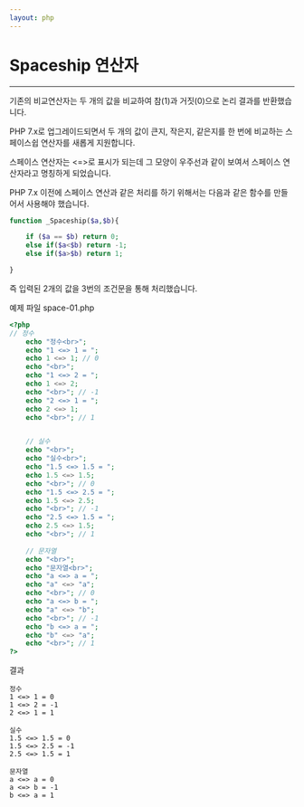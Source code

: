 ```yaml
---
layout: php
---
```


# Spaceship 연산자
---

기존의 비교연산자는 두 개의 값을 비교하여 참(1)과 거짓(0)으로 논리 결과를 반환했습니다.  

PHP 7.x로 업그레이드되면서 두 개의 값이 큰지, 작은지, 같은지를 한 번에 비교하는 스페이스쉽  연산자를 새롭게 지원합니다.  

스페이스 연산자는 <=>로 표시가 되는데 그 모양이 우주선과 같이 보여서 스페이스 연산자라고 명칭하게 되었습니다.  

PHP 7.x 이전에 스페이스 연산과 같은 처리를 하기 위해서는 다음과 같은 함수를 만들어서 사용해야 했습니다.  
 
```php
function _Spaceship($a,$b){

	if ($a == $b) return 0;
	else if($a<$b) return -1;
	else if($a>$b) return 1; 

}
```

즉 입력된 2개의 값을 3번의 조건문을 통해 처리했습니다.  

예제 파일 space-01.php
```php
<?php
// 정수
	echo "정수<br>";
	echo "1 <=> 1 = ";
	echo 1 <=> 1; // 0
	echo "<br>";
	echo "1 <=> 2 = ";
	echo 1 <=> 2;
	echo "<br>"; // -1
	echo "2 <=> 1 = ";
	echo 2 <=> 1;
	echo "<br>"; // 1


	// 실수
	echo "<br>";
	echo "실수<br>";
	echo "1.5 <=> 1.5 = ";
	echo 1.5 <=> 1.5;
	echo "<br>"; // 0
	echo "1.5 <=> 2.5 = ";
	echo 1.5 <=> 2.5;
	echo "<br>"; // -1
	echo "2.5 <=> 1.5 = ";
	echo 2.5 <=> 1.5;
	echo "<br>"; // 1
 
	// 문자열
	echo "<br>";
	echo "문자열<br>";
	echo "a <=> a = ";
	echo "a" <=> "a";
	echo "<br>"; // 0
	echo "a <=> b = ";
	echo "a" <=> "b";
	echo "<br>"; // -1
	echo "b <=> a = ";
	echo "b" <=> "a";
	echo "<br>"; // 1
?>
```

결과
```
정수
1 <=> 1 = 0
1 <=> 2 = -1
2 <=> 1 = 1

실수
1.5 <=> 1.5 = 0
1.5 <=> 2.5 = -1
2.5 <=> 1.5 = 1

문자열
a <=> a = 0
a <=> b = -1
b <=> a = 1
```


<br><br>